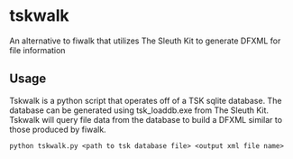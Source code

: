 # tskwalk
An alternative to fiwalk that utilizes The Sleuth Kit to generate DFXML for file information

## Usage
Tskwalk is a python script that operates off of a TSK sqlite database.  The database can be generated using tsk_loaddb.exe from The Sleuth Kit.
Tskwalk will query file data from the database to build a DFXML similar to those produced by fiwalk.

```
python tskwalk.py <path to tsk database file> <output xml file name>
```

